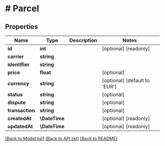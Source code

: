 # # Parcel

## Properties

Name | Type | Description | Notes
------------ | ------------- | ------------- | -------------
**id** | **int** |  | [optional] [readonly]
**carrier** | **string** |  |
**identifier** | **string** |  |
**price** | **float** |  | [optional]
**currency** | **string** |  | [optional] [default to 'EUR']
**status** | **string** |  | [optional]
**dispute** | **string** |  | [optional]
**transaction** | **string** |  | [optional]
**createdAt** | **\DateTime** |  | [optional] [readonly]
**updatedAt** | **\DateTime** |  | [optional] [readonly]

[[Back to Model list]](../../README.md#models) [[Back to API list]](../../README.md#endpoints) [[Back to README]](../../README.md)
